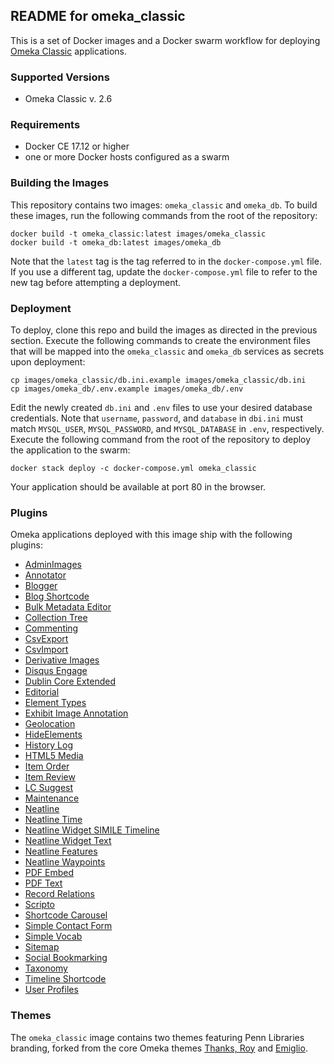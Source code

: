 ## README for omeka_classic

This is a set of Docker images and a Docker swarm workflow for deploying [Omeka Classic](https://omeka.org/classic/) applications.

### Supported Versions
* Omeka Classic v. 2.6

### Requirements

* Docker CE 17.12 or higher
* one or more Docker hosts configured as a swarm

### Building the Images

This repository contains two images: `omeka_classic` and `omeka_db`. To build these images, run the following commands from the root of the repository:

```
docker build -t omeka_classic:latest images/omeka_classic
docker build -t omeka_db:latest images/omeka_db
```

Note that the `latest` tag is the tag referred to in the `docker-compose.yml` file. If you use a different tag, update the `docker-compose.yml` file to refer to the new tag before attempting a deployment.

### Deployment

To deploy, clone this repo and build the images as directed in the previous section. Execute the following commands to create the environment files that will be mapped into the `omeka_classic` and `omeka_db` services as secrets upon deployment:

```
cp images/omeka_classic/db.ini.example images/omeka_classic/db.ini
cp images/omeka_db/.env.example images/omeka_db/.env
```

Edit the newly created `db.ini` and `.env` files to use your desired database credentials. Note that `username`, `password`, and `database` in `dbi.ini` must match `MYSQL_USER`, `MYSQL_PASSWORD`, and `MYSQL_DATABASE` in `.env`, respectively. Execute the following command from the root of the repository to deploy the application to the swarm:

```
docker stack deploy -c docker-compose.yml omeka_classic
```

Your application should be available at port 80 in the browser.

### Plugins

Omeka applications deployed with this image ship with the following plugins:

* [AdminImages](https://omeka.org/classic/plugins/AdminImages/)
* [Annotator](https://omeka.org/classic/plugins/Annotator)
* [Blogger](https://omeka.org/classic/plugins/Blogger)
* [Blog Shortcode](https://omeka.org/classic/plugins/BlogShortcode)
* [Bulk Metadata Editor](https://omeka.org/classic/plugins/BulkMetadataEditor)
* [Collection Tree](https://omeka.org/classic/plugins/CollectionTree)
* [Commenting](https://omeka.org/classic/plugins/Commenting)
* [CsvExport](https://omeka.org/classic/plugins/CsvExport)
* [CsvImport](https://omeka.org/classic/plugins/CsvImport)
* [Derivative Images](https://omeka.org/classic/plugins/DerivatieImages)
* [Disqus Engage](https://omeka.org/classic/plugins/DisqusEngage)
* [Dublin Core Extended](https://omeka.org/classic/plugins/DublinCoreExtended)
* [Editorial](https://omeka.org/classic/plugins/Editorial)
* [Element Types](https://omeka.org/classic/plugins/ElementTypes)
* [Exhibit Image Annotation](https://omeka.org/classic/plugins/ExhibitImageAnnotation)
* [Geolocation](https://omeka.org/classic/plugins/Geolocation)
* [HideElements](https://omeka.org/classic/plugins/HideElements)
* [History Log](https://omeka.org/classic/plugins/HistoryLog)
* [HTML5 Media](https://omeka.org/classic/plugins/Html5Media)
* [Item Order](https://omeka.org/classic/plugins/ItemOrder)
* [Item Review](https://omeka.org/classic/plugins/ItemReview)
* [LC Suggest](https://omeka.org/classic/plugins/LcSuggest)
* [Maintenance](https://omeka.org/classic/plugins/Maintenance)
* [Neatline](https://omeka.org/classic/plugins/Neatline)
* [Neatline Time](https://omeka.org/classic/plugins/NeatlineTime)
* [Neatline Widget SIMILE Timeline](https://omeka.org/classic/plugins/NeatlineWidgetSimileTimeline)
* [Neatline Widget Text](https://omeka.org/classic/plugins/NeatlineWidgetText)
* [Neatline Features](https://omeka.org/classic/plugins/NeatlineFeatures)
* [Neatline Waypoints](https://omeka.org/classic/plugins/NeatlineWaypoints)
* [PDF Embed](https://omeka.org/classic/plugins/PdfEmbed)
* [PDF Text](https://omeka.org/classic/plugins/PdfText)
* [Record Relations](https://omeka.org/classic/plugins/RecordRelations)
* [Scripto](https://omeka.org/classic/plugins/Scripto)
* [Shortcode Carousel](https://omeka.org/classic/plugins/ShortcodeCarousel)
* [Simple Contact Form](https://omeka.org/classic/plugins/SimpleContactForm)
* [Simple Vocab](https://omeka.org/classic/plugins/SimpleVocab)
* [Sitemap](https://omeka.org/classic/plugins/Sitemap)
* [Social Bookmarking](https://omeka.org/classic/plugins/SocialBookmarking)
* [Taxonomy](https://omeka.org/classic/plugins/Taxonomy)
* [Timeline Shortcode](https://omeka.org/classic/plugins/TimelineShortcode)
* [User Profiles](https://omeka.org/classic/plugins/UserProfiles)

### Themes

The `omeka_classic` image contains two themes featuring Penn Libraries branding, forked from the core Omeka themes [Thanks, Roy](https://omeka.org/classic/themes/default/) and [Emiglio](https://omeka.org/classic/themes/emiglio/).
